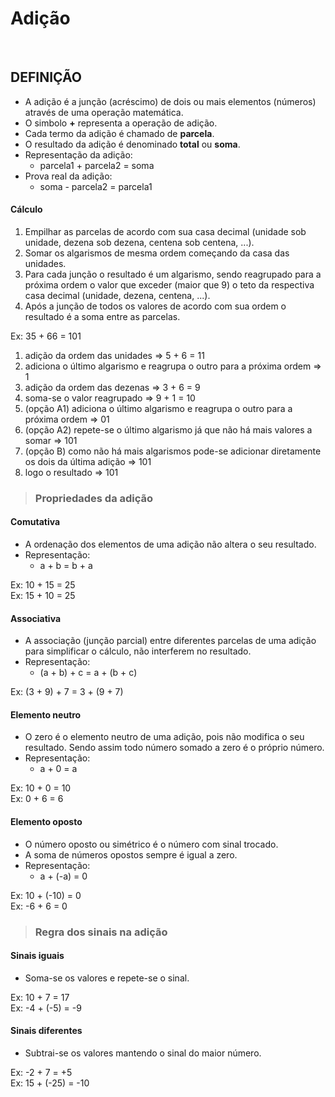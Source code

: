 # Adição

<br>

## DEFINIÇÃO
* A adição é a junção (acréscimo) de dois ou mais elementos (números) através de uma operação matemática.
* O simbolo **+** representa a operação de adição.
* Cada termo da adição é chamado de **parcela**.
* O resultado da adição é denominado **total** ou **soma**.
* Representação da adição:
  - parcela1 + parcela2 = soma
* Prova real da adição:
  - soma - parcela2 = parcela1

#### Cálculo
1. Empilhar as parcelas de acordo com sua casa decimal (unidade sob unidade, dezena sob dezena, centena sob centena, ...).
2. Somar os algarismos de mesma ordem começando da casa das unidades.
3. Para cada junção o resultado é um algarismo, sendo reagrupado para a próxima ordem o valor que exceder (maior que 9) o teto da respectiva casa decimal (unidade, dezena, centena, ...).
4. Após a junção de todos os valores de acordo com sua ordem o resultado é a soma entre as parcelas. 

Ex: 35 + 66 = 101  
1. adição da ordem das unidades => 5 + 6 = 11
2. adiciona o último algarismo e reagrupa o outro para a próxima ordem => 1
3. adição da ordem das dezenas => 3 + 6 = 9  
4. soma-se o valor reagrupado => 9 + 1 = 10
5. (opção A1) adiciona o último algarismo e reagrupa o outro para a próxima ordem => 01
6. (opção A2) repete-se o último algarismo já que não há mais valores a somar => 101
7. (opção B) como não há mais algarismos pode-se adicionar diretamente os dois da última adição => 101
8. logo o resultado => 101

> ### Propriedades da adição

#### Comutativa
* A ordenação dos elementos de uma adição não altera o seu resultado.
* Representação:
  - a + b = b + a

Ex: 10 + 15 = 25  
Ex: 15 + 10 = 25  

#### Associativa
* A associação (junção parcial) entre diferentes parcelas de uma adição para simplificar o cálculo, não interferem no resultado.
* Representação:
  - (a + b) + c = a + (b + c)

Ex: (3 + 9) + 7 =  3 + (9 + 7)   

#### Elemento neutro
* O zero é o elemento neutro de uma adição, pois não modifica o seu resultado. Sendo assim todo número somado a zero é o próprio número.
* Representação:
  - a + 0 = a

Ex: 10 + 0 = 10  
Ex: 0 + 6 = 6  

#### Elemento oposto
* O número oposto ou simétrico é o número com sinal trocado.
* A soma de números opostos sempre é igual a zero.
* Representação:
  - a + (-a) = 0

Ex: 10 + (-10) = 0    
Ex: -6 + 6 = 0    

> ### Regra dos sinais na adição

#### Sinais iguais
* Soma-se os valores e repete-se o sinal.

Ex: 10 + 7 = 17  
Ex: -4 + (-5) = -9

#### Sinais diferentes
* Subtrai-se os valores mantendo o sinal do maior número.

Ex: -2 + 7 = +5  
Ex: 15 + (-25) = -10